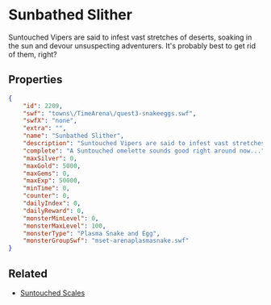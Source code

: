 # Sunbathed Slither

Suntouched Vipers are said to infest vast stretches of deserts, soaking in the sun and devour unsuspecting adventurers. It's probably best to get rid of them, right?

## Properties

```json
{
    "id": 2209,
    "swf": "towns\/TimeArena\/quest3-snakeeggs.swf",
    "swfX": "none",
    "extra": "",
    "name": "Sunbathed Slither",
    "description": "Suntouched Vipers are said to infest vast stretches of deserts, soaking in the sun and devour unsuspecting adventurers. It's probably best to get rid of them, right?",
    "complete": "A Suntouched omelette sounds good right around now...",
    "maxSilver": 0,
    "maxGold": 5000,
    "maxGems": 0,
    "maxExp": 50000,
    "minTime": 0,
    "counter": 0,
    "dailyIndex": 0,
    "dailyReward": 0,
    "monsterMinLevel": 0,
    "monsterMaxLevel": 100,
    "monsterType": "Plasma Snake and Egg",
    "monsterGroupSwf": "mset-arenaplasmasnake.swf"
}
```

## Related

- [Suntouched Scales](../items/22273-suntouched-scales.md)

